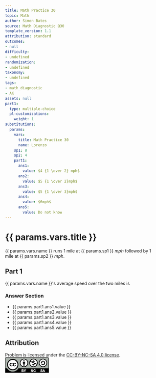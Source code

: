 ```yaml
---
title: Math Practice 30
topic: Math
author: Simon Bates
source: Math Diagnostic Q30
template_version: 1.1
attribution: standard
outcomes:
- null
difficulty:
- undefined
randomization:
- undefined
taxonomy:
- undefined
tags:
- math_diagnostic
- AK
assets: null
part1:
  type: multiple-choice
  pl-customizations:
    weight: 1
substitutions:
  params:
    vars:
      title: Math Practice 30
      name: Lorenzo
    sp1: 8
    sp2: 4
    part1:
      ans1:
        value: $4 {1 \over 2} mph$
      ans2:
        value: $5 {1 \over 2}mph$
      ans3:
        value: $5 {1 \over 3}mph$
      ans4:
        value: $6mph$
      ans5:
        value: Do not know
---
```

# {{ params.vars.title }}
{{ params.vars.name }} runs 1 mile at {{ params.sp1 }} $mph$ followed by 1 mile at {{ params.sp2 }} $mph$.

## Part 1

{{ params.vars.name }}'s average speed over the two miles is

### Answer Section

- {{ params.part1.ans1.value }}
- {{ params.part1.ans2.value }}
- {{ params.part1.ans3.value }}
- {{ params.part1.ans4.value }}
- {{ params.part1.ans5.value }}

## Attribution

Problem is licensed under the [CC-BY-NC-SA 4.0 license](https://creativecommons.org/licenses/by-nc-sa/4.0/).<br> ![The Creative Commons 4.0 license requiring attribution-BY, non-commercial-NC, and share-alike-SA license.](https://raw.githubusercontent.com/firasm/bits/master/by-nc-sa.png)